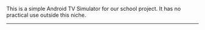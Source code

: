 This is a simple Android TV Simulator for our school project. It has no practical use outside this niche.

---
